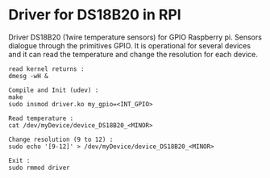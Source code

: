 # Driver for DS18B20 in RPI

Driver DS18B20 (1wire temperature sensors) for GPIO Raspberry pi. Sensors dialogue through the primitives GPIO. It is operational for several devices and it can read the temperature and change the resolution for each device.

```
read kernel returns :
dmesg -wH &

Compile and Init (udev) :
make
sudo insmod driver.ko my_gpio=<INT_GPIO> 

Read temperature :
cat /dev/myDevice/device_DS18B20_<MINOR>

Change resolution (9 to 12) :
sudo echo '[9-12]' > /dev/myDevice/device_DS18B20_<MINOR>

Exit :
sudo rmmod driver
```